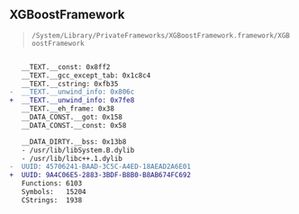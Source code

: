 ## XGBoostFramework

> `/System/Library/PrivateFrameworks/XGBoostFramework.framework/XGBoostFramework`

```diff

   __TEXT.__const: 0x8ff2
   __TEXT.__gcc_except_tab: 0x1c8c4
   __TEXT.__cstring: 0xfb35
-  __TEXT.__unwind_info: 0x806c
+  __TEXT.__unwind_info: 0x7fe8
   __TEXT.__eh_frame: 0x38
   __DATA_CONST.__got: 0x158
   __DATA_CONST.__const: 0x58

   __DATA_DIRTY.__bss: 0x13b8
   - /usr/lib/libSystem.B.dylib
   - /usr/lib/libc++.1.dylib
-  UUID: 45706241-BAAD-3C5C-A4ED-18AEAD2A6E01
+  UUID: 9A4C06E5-2883-3BDF-B8B0-B8AB674FC692
   Functions: 6103
   Symbols:   15204
   CStrings:  1938

```
